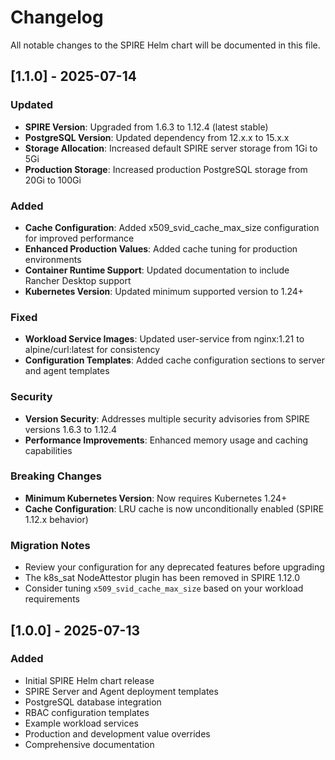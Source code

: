 # Changelog

All notable changes to the SPIRE Helm chart will be documented in this file.

## [1.1.0] - 2025-07-14

### Updated
- **SPIRE Version**: Upgraded from 1.6.3 to 1.12.4 (latest stable)
- **PostgreSQL Version**: Updated dependency from 12.x.x to 15.x.x
- **Storage Allocation**: Increased default SPIRE server storage from 1Gi to 5Gi
- **Production Storage**: Increased production PostgreSQL storage from 20Gi to 100Gi

### Added
- **Cache Configuration**: Added x509_svid_cache_max_size configuration for improved performance
- **Enhanced Production Values**: Added cache tuning for production environments
- **Container Runtime Support**: Updated documentation to include Rancher Desktop support
- **Kubernetes Version**: Updated minimum supported version to 1.24+

### Fixed
- **Workload Service Images**: Updated user-service from nginx:1.21 to alpine/curl:latest for consistency
- **Configuration Templates**: Added cache configuration sections to server and agent templates

### Security
- **Version Security**: Addresses multiple security advisories from SPIRE versions 1.6.3 to 1.12.4
- **Performance Improvements**: Enhanced memory usage and caching capabilities

### Breaking Changes
- **Minimum Kubernetes Version**: Now requires Kubernetes 1.24+
- **Cache Configuration**: LRU cache is now unconditionally enabled (SPIRE 1.12.x behavior)

### Migration Notes
- Review your configuration for any deprecated features before upgrading
- The k8s_sat NodeAttestor plugin has been removed in SPIRE 1.12.0
- Consider tuning `x509_svid_cache_max_size` based on your workload requirements

## [1.0.0] - 2025-07-13

### Added
- Initial SPIRE Helm chart release
- SPIRE Server and Agent deployment templates
- PostgreSQL database integration
- RBAC configuration templates
- Example workload services
- Production and development value overrides
- Comprehensive documentation